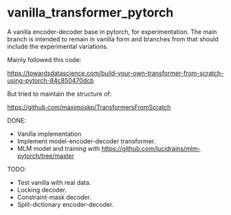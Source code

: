 # vanilla_transformer_pytorch
A vanilla encoder-decoder base in pytorch, for experimentation. The main branch is intended to remain in vanilla form and branches from that should include the experimental variations.

Mainly followed this code:

https://towardsdatascience.com/build-your-own-transformer-from-scratch-using-pytorch-84c850470dcb

But tried to maintain the structure of:

https://github.com/maximoskp/TransformersFromScratch

DONE:
- Vanilla implementation
- Implement model-encoder-decoder transformer.
- MLM model and training with https://github.com/lucidrains/mlm-pytorch/tree/master 

TODO:
- Test vanilla with real data.
- Locking decoder.
- Constraint-mask decoder.
- Split-dictionary encoder-decoder. 